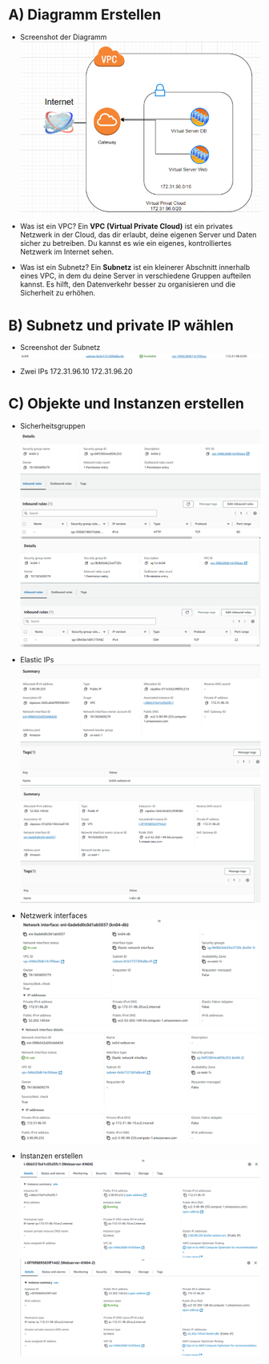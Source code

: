 # A) Diagramm Erstellen

- Screenshot der Diagramm
  ![ Alt Text](25.png)

- Was ist ein VPC?
Ein **VPC (Virtual Private Cloud)** ist ein privates Netzwerk in der Cloud, das dir erlaubt, 
deine eigenen Server und Daten sicher zu betreiben. Du kannst es wie ein eigenes, kontrolliertes 
Netzwerk im Internet sehen.

- Was ist ein Subnetz?
Ein **Subnetz** ist ein kleinerer Abschnitt innerhalb eines VPC, in dem du deine Server in verschiedene Gruppen 
aufteilen kannst. Es hilft, den Datenverkehr besser zu organisieren und die Sicherheit zu erhöhen.


# B) Subnetz und private IP wählen
- Screenshot der Subnetz
  ![ Alt Text](26.png)

- Zwei IPs
 172.31.96.10
 172.31.96.20 

 # C) Objekte und Instanzen erstellen
- Sicherheitsgruppen
  ![ Alt Text](27.png)
  ![ Alt Text](28.png)

- Elastic IPs
  ![ Alt Text](29.png)
  ![ Alt Text](30.png)

- Netzwerk interfaces
  ![ Alt Text](31.png)
  ![ Alt Text](32.png)

- Instanzen erstellen
  ![ Alt Text](33.png)
  ![ Alt Text](34.png)